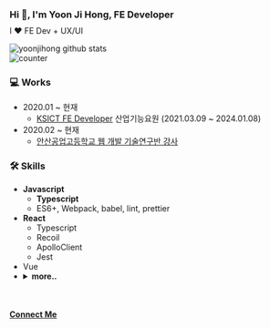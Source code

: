 ### Hi 👋, I'm Yoon Ji Hong, FE Developer
<div style="margin-top: -6px">
  <p style="font-size: 14px; opacity: 1">I ❤️ FE Dev + UX/UI</p>
</div>


![yoonjihong github stats](https://github-readme-stats.vercel.app/api?username=yoonjihong&count_private=true&show_icons=true&theme=monokai)  
![counter](https://komarev.com/ghpvc/?username=yoonjihong)
<!-- ### FE Developer -->


### 💻 Works
- 2020.01 ~ 현재
  - <a href="http://ksict.com/">KSICT FE Developer</a> 산업기능요원 (2021.03.09 ~ 2024.01.08)
- 2020.02 ~ 현재 
  - <a href="https://jiiiihong.tistory.com/" target="_blank">안산공업고등학교 웹 개발 기술연구반 강사</a>

### 🛠 Skills
- **Javascript**
  - **Typescript**
  - ES6+, Webpack, babel, lint, prettier
- **React**
  - Typescript
  - Recoil
  - ApolloClient
  - Jest
- Vue
- <details>
    <summary><b>more..</b></summary>
    <ul>
      <li>
        HTML
      </li>
      <li>
        CSS
        <ul>
          <li>scss, sass</li>
          <li>Styled-component, material-ui, AntD</li>
        </ul>
      </li>
      <li>
        PHP
      </li>
      <li>
        Mysql
      </li>
      <li>
        Flutter
      </li>
      <li>
        GraphQL
      </li>
    </ul>
  </details>


<br />

<h4><a href="mailto:wmsttks@gmail.com">Connect Me</a></h4>
<!-- [contact via email ✉️](mailto:wmsttks@gmail.com) -->

<!-- ## ⭐️ Interest

- **Main**: React, Typescript
- **Side**: UI/UX, Flutter -->
<!-- - **Humanly**: Netflix(always watching "Friends"), Action movie, cityPop -->
